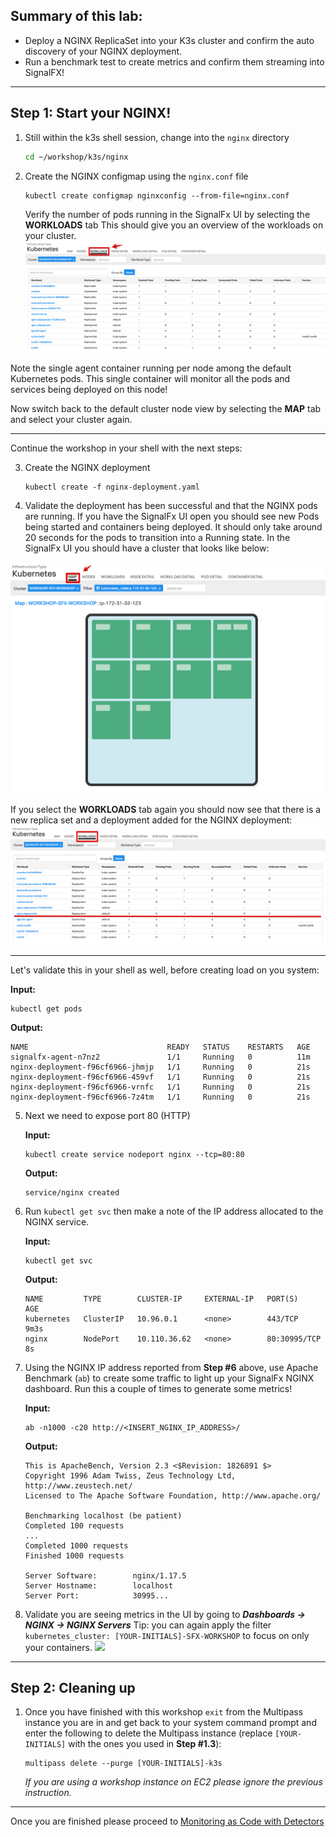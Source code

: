 ## Summary of this lab:
* Deploy a NGINX ReplicaSet into your K3s cluster and confirm the auto discovery of your NGINX deployment.
* Run a benchmark test to create metrics and confirm them streaming into SignalFX!

***

## Step 1: Start your NGINX!
1. Still within the k3s shell session, change into the `nginx` directory
   ```bash
   cd ~/workshop/k3s/nginx
   ```

2. Create the NGINX configmap using the `nginx.conf` file
   ```
   kubectl create configmap nginxconfig --from-file=nginx.conf
   ```
   Verify the number of pods running in the SignalFx UI by selecting the **WORKLOADS** tab
   This should give you an overview of the workloads on your cluster.
![Workload Agent](../images/M1-l4-workload-list-agent.jpg)

  Note the single agent container running per node among the default Kubernetes pods. This single 
  container will monitor all the pods and services being deployed on this node!

  Now switch back to the default cluster node view by selecting  the **MAP** tab and select your cluster again.
  
***

   Continue the workshop in your shell with the next steps:
 
3. Create the NGINX deployment
   ```
   kubectl create -f nginx-deployment.yaml
   ```

4. Validate the deployment has been successful and that the NGINX pods are running. If you have the SignalFx
   UI open you should see new Pods being started and containers being deployed. It should only take around 20
   seconds for the pods to transition into a Running state.
   In the SignalFx UI you should have a cluster that looks like below:

![back to Cluster](../images/M1-l4-back-cluster.jpg)

   If you select the **WORKLOADS** tab again you should now see that there is a new replica set and a deployment 
   added for the NGINX deployment:
![NGINX loaded](../images/M1-l4-NGINX-loaded.jpg)

***

   Let's validate this in your shell as well, before creating load on you system:

   **Input:**
   ```
   kubectl get pods
   ```

   **Output:**
   ```
   NAME                               READY   STATUS    RESTARTS   AGE
   signalfx-agent-n7nz2               1/1     Running   0          11m
   nginx-deployment-f96cf6966-jhmjp   1/1     Running   0          21s
   nginx-deployment-f96cf6966-459vf   1/1     Running   0          21s
   nginx-deployment-f96cf6966-vrnfc   1/1     Running   0          21s
   nginx-deployment-f96cf6966-7z4tm   1/1     Running   0          21s
   ```

5. Next we need to expose port 80 (HTTP)

   **Input:**
   ```
   kubectl create service nodeport nginx --tcp=80:80
   ```

   **Output:**
   ```
   service/nginx created
   ```

6. Run `kubectl get svc` then make a note of the IP address allocated to the NGINX service.
   
   **Input:**
   ```
   kubectl get svc
   ```

   **Output:**
   ```
   NAME         TYPE        CLUSTER-IP     EXTERNAL-IP   PORT(S)        AGE
   kubernetes   ClusterIP   10.96.0.1      <none>        443/TCP        9m3s
   nginx        NodePort    10.110.36.62   <none>        80:30995/TCP   8s
   ```

7. Using the NGINX IP address reported from **Step #6** above, use Apache Benchmark (`ab`) to create some traffic to light up your SignalFx NGINX dashboard. Run this a couple of times to generate some metrics!
   
   **Input:**
   ```
   ab -n1000 -c20 http://<INSERT_NGINX_IP_ADDRESS>/
   ```

   **Output:** 
   ```
   This is ApacheBench, Version 2.3 <$Revision: 1826891 $>
   Copyright 1996 Adam Twiss, Zeus Technology Ltd, http://www.zeustech.net/
   Licensed to The Apache Software Foundation, http://www.apache.org/
 
   Benchmarking localhost (be patient)
   Completed 100 requests
   ...
   Completed 1000 requests
   Finished 1000 requests
 
   Server Software:        nginx/1.17.5
   Server Hostname:        localhost
   Server Port:            30995...
   ```

8. Validate you are seeing metrics in the UI by going to _**Dashboards → NGINX → NGINX Servers**_ Tip: you can again apply the filter `kubernetes_cluster: [YOUR-INITIALS]-SFX-WORKSHOP` to focus on only your containers.
   ![](https://github.com/signalfx/app-dev-workshop/blob/master/screenshots/m1_l4-nginx-dashboard.png)

---

## Step 2: Cleaning up

1. Once you have finished with this workshop `exit` from the Multipass instance you are in and get back to your system command prompt and enter the following to delete the Multipass instance (replace `[YOUR-INITIALS]` with the ones you used in **Step #1.3**):

    ```
    multipass delete --purge [YOUR-INITIALS]-k3s
    ```

    _If you are using a workshop instance on EC2 please ignore the previous instruction._

---

Once you are finished please proceed to [Monitoring as Code with Detectors](https://github.com/signalfx/app-dev-workshop/wiki/1.6-Monitoring-as-Code-with-Detectors)
